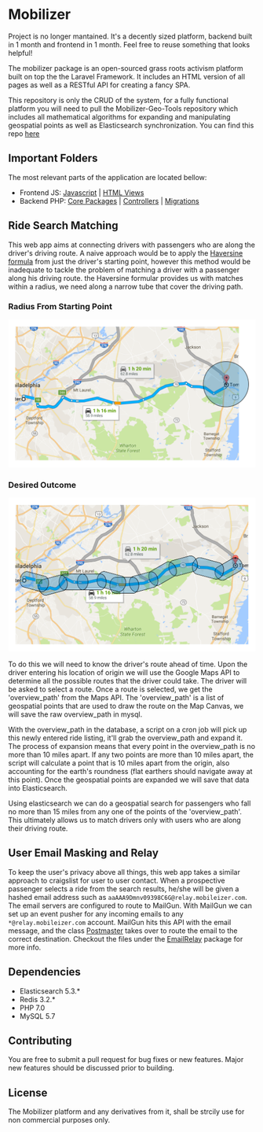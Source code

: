 # Mobilizer

Project is no longer mantained. It's a decently sized platform, backend built in 1 month and frontend in 1 month. Feel free to reuse something that looks helpful!

The mobilizer package is an open-sourced grass roots activism platform built on top the the Laravel Framework. It includes an HTML version of all pages as well as a RESTful API for creating a fancy SPA.

This repository is only the CRUD of the system, for a fully functional platform you will need to pull the Mobilizer-Geo-Tools repository which includes all mathematical algorithms for expanding and manipulating geospatial points as well as Elasticsearch synchronization. You can find this repo [here](https://github.com/the-invisible-man/mobilizer-geo-tools)

## Important Folders
The most relevant parts of the application are located bellow:
* Frontend JS: [Javascript](https://github.com/the-invisible-man/mobilizer/tree/master/public/js/mobilizer) | [HTML Views](https://github.com/the-invisible-man/mobilizer/tree/master/resources/views)
* Backend PHP: [Core Packages](https://github.com/the-invisible-man/mobilizer/tree/master/app/Lib/Packages) | [Controllers](https://github.com/the-invisible-man/mobilizer/tree/master/app/Http/Controllers) | [Migrations](https://github.com/the-invisible-man/mobilizer/tree/master/database/migrations)

## Ride Search Matching
This web app aims at connecting drivers with passengers who are along the driver's driving route. A naive approach would be to apply the [Haversine formula](https://en.wikipedia.org/wiki/Haversine_formula) from just the driver's starting point, however this method would be inadequate to tackle the problem of matching a driver with a passenger along his driving route. the Haversine formular provides us with matches within a radius, we need along a narrow tube that cover the driving path.

### Radius From Starting Point
![alt tex](https://raw.githubusercontent.com/the-invisible-man/mobilizer/master/map%20-%20Page%201%20(1).png "Haversine")

### Desired Outcome
![alt tex](https://raw.githubusercontent.com/the-invisible-man/mobilizer/master/map%20-%20Page%201.png "Custom")

To do this we will need to know the driver's route ahead of time. Upon the driver entering his location of origin we will use the Google Maps API to determine all the possible routes that the driver could take. The driver will be asked to select a route. Once a route is selected, we get the 'overview_path' from the Maps API. The 'overview_path' is a list of geospatial points that are used to draw the route on the Map Canvas, we will save the raw overview_path in mysql. 

With the overview_path in the database, a script on a cron job will pick up this newly entered ride listing, it'll grab the overview_path and expand it. The process of expansion means that every point in the overview_path is no more than 10 miles apart. If any two points are more than 10 miles apart, the script will calculate a point that is 10 miles apart from the origin, also accounting for the earth's roundness (flat earthers should navigate away at this point). Once the geospatial points are expanded we will save that data into Elasticsearch.

Using elasticsearch we can do a geospatial search for passengers who fall no more than 15 miles from any one of the points of the 'overview_path'. This ultimately allows us to match drivers only with users who are along their driving route.

## User Email Masking and Relay
To keep the user's privacy above all things, this web app takes a similar approach to craigslist for user to user contact. When a prospective passenger selects a ride from the search results, he/she will be given a hashed email address such as `aaAAA9Dmnv09398C6G@relay.mobileizer.com`. The email servers are configured to route to MailGun. With MailGun we can set up an event pusher for any incoming emails to any `*@relay.mobileizer.com` account. MailGun hits this API with the email message, and the class [Postmaster](https://github.com/the-invisible-man/mobilizer/blob/master/app/Lib/Packages/EmailRelay/Postmaster.php) takes over to route the email to the correct destination. Checkout the files under the [EmailRelay](https://github.com/the-invisible-man/mobilizer/tree/master/app/Lib/Packages/EmailRelay) package for more info.

## Dependencies

* Elasticsearch 5.3.*
* Redis 3.2.*
* PHP 7.0
* MySQL 5.7

## Contributing

You are free to submit a pull request for bug fixes or new features. Major new features should be discussed prior to building.

## License

The Mobilizer platform and any derivatives from it, shall be strcily use for non commercial purposes only.
